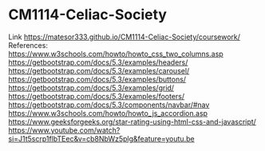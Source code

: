 # CM1114-Celiac-Society
Link
https://matesor333.github.io/CM1114-Celiac-Society/coursework/
References:
https://www.w3schools.com/howto/howto_css_two_columns.asp
https://getbootstrap.com/docs/5.3/examples/headers/
https://getbootstrap.com/docs/5.3/examples/carousel/
https://getbootstrap.com/docs/5.3/examples/buttons/
https://getbootstrap.com/docs/5.3/examples/grid/
https://getbootstrap.com/docs/5.3/examples/footers/
https://getbootstrap.com/docs/5.3/components/navbar/#nav
https://www.w3schools.com/howto/howto_js_accordion.asp
https://www.geeksforgeeks.org/star-rating-using-html-css-and-javascript/
https://www.youtube.com/watch?si=J1t5scrp1flbTEec&v=cb8NbWz5plg&feature=youtu.be

